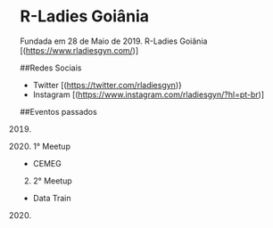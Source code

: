 # R-Ladies Goiânia

Fundada em 28 de Maio de 2019.
R-Ladies Goiânia  [(https://www.rladiesgyn.com/)]

##Redes Sociais

* Twitter [(https://twitter.com/rladiesgyn)}
* Instagram [(https://www.instagram.com/rladiesgyn/?hl=pt-br)]

##Eventos passados

2019.

1. 1° Meetup

* CEMEG




2. 2° Meetup

* Data Train

2020.
